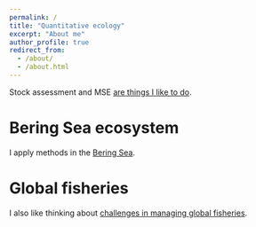 ```yaml
---
permalink: /
title: "Quantitative ecology"
excerpt: "About me"
author_profile: true
redirect_from: 
  - /about/
  - /about.html
---
```


Stock assessment and MSE [are things I like to do](https://github.com/szuwalski/snow_2023_9). 

Bering Sea ecosystem
======
I apply methods in the [Bering Sea](https://github.com/szuwalski/snow_down).

Global fisheries
======
I also like thinking about [challenges in managing global fisheries](https://github.com/szuwalski/productivity_problem).


